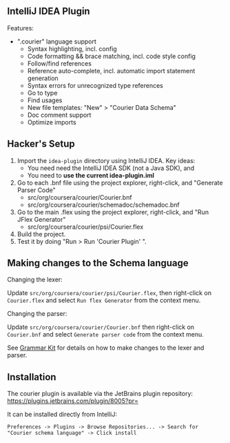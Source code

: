 IntelliJ IDEA Plugin
--------------------

Features:

* ".courier" language support
  * Syntax highlighting, incl. config
  * Code formatting && brace matching, incl. code style config
  * Follow/find references
  * Reference auto-complete, incl. automatic import statement generation
  * Syntax errors for unrecognized type references
  * Go to type
  * Find usages
  * New file templates: "New" > "Courier Data Schema"
  * Doc comment support
  * Optimize imports

Hacker's Setup
--------------

   1. Import the `idea-plugin` directory using IntelliJ IDEA. Key ideas:
      * You need need the IntelliJ IDEA SDK (not a Java SDK), and
      * You need to **use the current idea-plugin.iml**
   2. Go to each .bnf file using the project explorer, right-click, and "Generate Parser Code"
      * src/org/coursera/courier/Courier.bnf
      * src/org/coursera/courier/schemadoc/schemadoc.bnf
   3. Go to the main .flex using the project explorer, right-click, and "Run JFlex Generator"
      * src/org/coursera/courier/psi/Courier.flex
   4. Build the project.
   5. Test it by doing "Run > Run 'Courier Plugin' ".

Making changes to the Schema language
-------------------------------------

Changing the lexer:

Update `src/org/coursera/courier/psi/Courier.flex`, then right-click on `Courier.flex` and
select `Run flex Generator` from the context menu.

Changing the parser:

Update `src/org/coursera/courier/Courier.bnf` then right-click on `Courier.bnf` and
select `Generate parser code` from the context menu.

See [Grammar Kit](https://github.com/JetBrains/Grammar-Kit) for details on how to make changes
to the lexer and parser.

Installation
------------

The courier plugin is available via the JetBrains plugin repository: https://plugins.jetbrains.com/plugin/8005?pr=

It can be installed directly from IntelliJ:

```
Preferences -> Plugins -> Browse Repositories... -> Search for "Courier schema language" -> Click install
```

